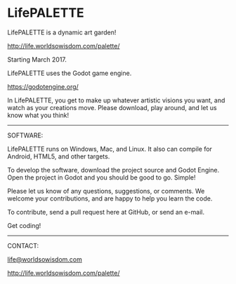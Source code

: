 # LifePALETTE
LifePALETTE is a dynamic art garden!

http://life.worldsowisdom.com/palette/

Starting March 2017.

LifePALETTE uses the Godot game engine.

https://godotengine.org/

In LifePALETTE, you get to make up whatever artistic visions you want, and watch as your creations move. Please download, play around, and let us know what you think!


***************************************

SOFTWARE:

LifePALETTE runs on Windows, Mac, and Linux. It also can compile for Android, HTML5, and other targets.

To develop the software, download the project source and Godot Engine. Open the project in Godot and you should be good to go. Simple!

Please let us know of any questions, suggestions, or comments. We welcome your contributions, and are happy to help you learn the code.

To contribute, send a pull request here at GitHub, or send an e-mail.

Get coding!

***************************************

CONTACT:

life@worldsowisdom.com

http://life.worldsowisdom.com/palette/
